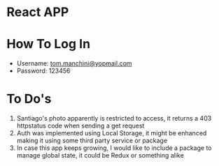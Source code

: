 # React APP

# How To Log In

- Username: tom.manchini@yopmail.com
- Password: 123456

# To Do's

1. Santiago's photo apparently is restricted to access, it returns a 403 httpstatus code when sending a get request
2. Auth was implemented using Local Storage, it might be enhanced making it using some third party service or package
3. In case this app keeps growing, I would like to include a package to manage global state, it could be Redux or something alike
